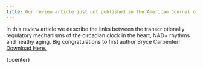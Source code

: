 ```yaml
---
title: Our review article just got published in the American Journal of Physiology - Cell Physiology 
---
```


 
 In this review article we describe the links between the transcriptionally regulatory mechanisms of the circadian clock in the heart, NAD+ rhythms and heathy aging. Big congratulations to first author Bryce Carpenter! [Download Here.](https://pubmed.ncbi.nlm.nih.gov/36062878/)
 
{:.center}


